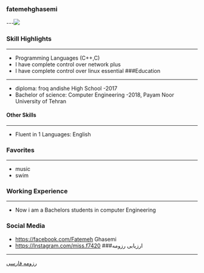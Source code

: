 ### fatemehghasemi
---<img src="20200930_130558.jpg">
### Skill Highlights
---
+ Programming Languages (C++,C)
+ I have complete control over network plus
+ I have complete control over linux essential
###Education
---
+ diploma: froq andishe High School
 -2017
+ Bachelor of science: Computer Engineering
  -2018, Payam Noor University of Tehran
 #### Other Skills
---
+ Fluent in 1 Languages: English
### Favorites
---
+ music 
+ swim
### Working Experience
---
+ Now i am a Bachelors students in computer Engineering 
### Social Media
+ https://facebook.com/Fatemeh Ghasemi 
+ https://Instagram.com/miss.f7420 
###ارزیابی رزومه 
---


[رزومه فارسی](/resume-fa)


